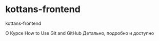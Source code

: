 # kottans-frontend
kottans-frontend

О Курсе 
How to Use Git and GitHub
Детально, подробно  и доступно
